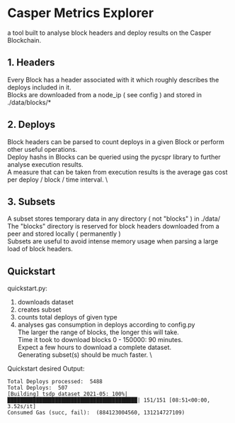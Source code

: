 # Casper Metrics Explorer

a tool built to analyse block headers and deploy results on the Casper Blockchain.

## 1. Headers

Every Block has a header associated with it which roughly describes the deploys included in it. \
Blocks are downloaded from a node_ip ( see config ) and stored in ./data/blocks/*

## 2. Deploys

Block headers can be parsed to count deploys in a given Block or perform other useful operations. \
Deploy hashs in Blocks can be queried using the pycspr library to further analyse execution results. \
A measure that can be taken from execution results is the average gas cost per deploy / block / time interval. \

## 3. Subsets

A subset stores temporary data in any directory ( not "blocks" ) in ./data/ \
The "blocks" directory is reserved for block headers downloaded from a peer and stored locally ( permanently ) \
Subsets are useful to avoid intense memory usage when parsing a large load of block headers.

## Quickstart
quickstart.py:
1. downloads dataset
2. creates subset
3. counts total deploys of given type
4. analyses gas consumption in deploys
according to config.py \
The larger the range of blocks, the longer this will take. \
Time it took to download blocks 0 - 150000: 90 minutes. \
Expect a few hours to download a complete dataset. \
Generating subset(s) should be much faster. \


Quickstart desired Output:
```
Total Deploys processed:  5488
Total Deploys:  507
[Building] tsdp dataset 2021-05: 100%|█████████████████████████████████████████| 151/151 [08:51<00:00,  3.52s/it]
Consumed Gas (succ, fail):  (884123004560, 131214727109)
```
